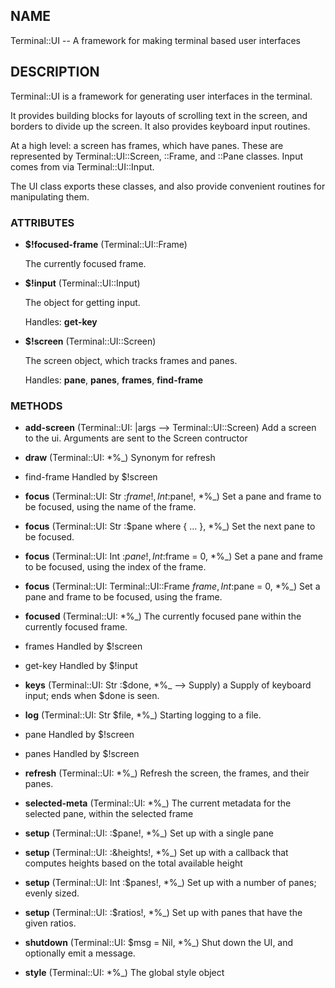 ## NAME

Terminal::UI -- A framework for making terminal based user interfaces

## DESCRIPTION

Terminal::UI is a framework for generating user interfaces in the terminal.

It provides building blocks for layouts of scrolling text in the screen, and borders to divide up the screen. It also provides keyboard input routines.

At a high level: a screen has frames, which have panes. These are represented by Terminal::UI::Screen, ::Frame, and ::Pane classes. Input comes from via Terminal::UI::Input.

The UI class exports these classes, and also provide convenient routines for manipulating them.

### ATTRIBUTES

* **$!focused-frame** (Terminal::UI::Frame)

  The currently focused frame.

* **$!input** (Terminal::UI::Input)

  The object for getting input.

  Handles: **get-key**

* **$!screen** (Terminal::UI::Screen)

  The screen object, which tracks frames and panes.

  Handles: **pane**, **panes**, **frames**, **find-frame**


### METHODS

* **add-screen** (Terminal::UI: |args --> Terminal::UI::Screen)
  Add a screen to the ui. Arguments are sent to the Screen contructor

* **draw** (Terminal::UI: *%_)
  Synonym for refresh

* find-frame
  Handled by $!screen

* **focus** (Terminal::UI: Str :$frame!, Int :$pane!, *%_)
  Set a pane and frame to be focused, using the name of the frame.

* **focus** (Terminal::UI: Str :$pane where { ... }, *%_)
  Set the next pane to be focused.

* **focus** (Terminal::UI: Int :$pane!, Int :$frame = 0, *%_)
  Set a pane and frame to be focused, using the index of the frame.

* **focus** (Terminal::UI: Terminal::UI::Frame $frame, Int :$pane = 0, *%_)
  Set a pane and frame to be focused, using the frame.

* **focused** (Terminal::UI: *%_)
  The currently focused pane within the currently focused frame.

* frames
  Handled by $!screen

* get-key
  Handled by $!input

* **keys** (Terminal::UI: Str :$done, *%_ --> Supply)
  a Supply of keyboard input; ends when $done is seen.

* **log** (Terminal::UI: Str $file, *%_)
  Starting logging to a file.

* pane
  Handled by $!screen

* panes
  Handled by $!screen

* **refresh** (Terminal::UI: *%_)
  Refresh the screen, the frames, and their panes.

* **selected-meta** (Terminal::UI: *%_)
  The current metadata for the selected pane, within the selected frame

* **setup** (Terminal::UI: :$pane!, *%_)
  Set up with a single pane

* **setup** (Terminal::UI: :&heights!, *%_)
  Set up with a callback that computes heights based on the total available height

* **setup** (Terminal::UI: Int :$panes!, *%_)
  Set up with a number of panes; evenly sized.

* **setup** (Terminal::UI: :$ratios!, *%_)
  Set up with panes that have the given ratios.

* **shutdown** (Terminal::UI: $msg = Nil, *%_)
  Shut down the UI, and optionally emit a message.

* **style** (Terminal::UI: *%_)
  The global style object
